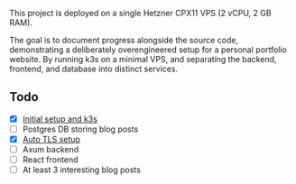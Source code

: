This project is deployed on a single Hetzner CPX11 VPS (2 vCPU, 2 GB RAM).

The goal is to document progress alongside the source code, demonstrating a deliberately overengineered setup for a personal portfolio website. By running k3s on a minimal VPS, and separating the backend, frontend, and database into distinct services.

## Todo

- [x] [Initial setup and k3s](initial-setup/prep-work.md)
- [ ] Postgres DB storing blog posts
- [x] [Auto TLS setup](traefik/auto-tls.md)
- [ ] Axum backend
- [ ] React frontend
- [ ] At least 3 interesting blog posts
